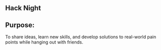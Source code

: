 Hack Night
----------

Purpose:
--------
To share ideas, learn new skills, and develop solutions to real-world pain points
while hanging out with friends.
